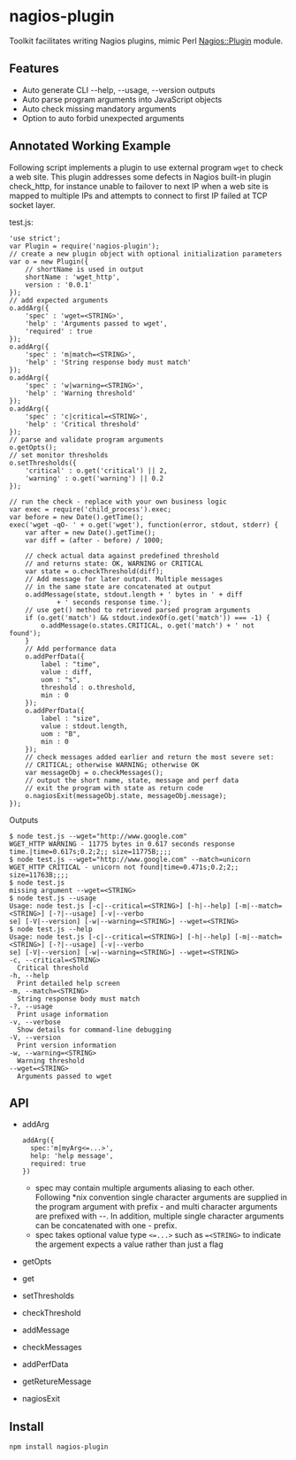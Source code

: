 nagios-plugin
=============

Toolkit facilitates writing Nagios plugins, mimic Perl [Nagios::Plugin](http://search.cpan.org/~tonvoon/Nagios-Plugin-0.36/lib/Nagios/Plugin.pm) module.

## Features
* Auto generate CLI --help, --usage, --version outputs
* Auto parse program arguments into JavaScript objects
* Auto check missing mandatory arguments
* Option to auto forbid unexpected arguments

## Annotated Working Example
Following script implements a plugin to use external program `wget` to check a web site. This plugin addresses some defects in Nagios built-in plugin check_http, for instance unable to failover to next IP when a web site is mapped to multiple IPs and attempts to connect to first IP failed at TCP socket layer.

test.js:
```
'use strict';
var Plugin = require('nagios-plugin');
// create a new plugin object with optional initialization parameters
var o = new Plugin({
	// shortName is used in output
	shortName : 'wget_http',
	version : '0.0.1'
});
// add expected arguments
o.addArg({
	'spec' : 'wget=<STRING>',
	'help' : 'Arguments passed to wget',
	'required' : true
});
o.addArg({
	'spec' : 'm|match=<STRING>',
	'help' : 'String response body must match'
});
o.addArg({
	'spec' : 'w|warning=<STRING>',
	'help' : 'Warning threshold'
});
o.addArg({
	'spec' : 'c|critical=<STRING>',
	'help' : 'Critical threshold'
});
// parse and validate program arguments
o.getOpts();
// set monitor thresholds
o.setThresholds({
	'critical' : o.get('critical') || 2,
	'warning' : o.get('warning') || 0.2
});

// run the check - replace with your own business logic
var exec = require('child_process').exec;
var before = new Date().getTime();
exec('wget -qO- ' + o.get('wget'), function(error, stdout, stderr) {
	var after = new Date().getTime();
	var diff = (after - before) / 1000;

	// check actual data against predefined threshold
	// and returns state: OK, WARNING or CRITICAL
	var state = o.checkThreshold(diff);
	// Add message for later output. Multiple messages
	// in the same state are concatenated at output
	o.addMessage(state, stdout.length + ' bytes in ' + diff
			+ ' seconds response time.');
	// use get() method to retrieved parsed program arguments
	if (o.get('match') && stdout.indexOf(o.get('match')) === -1) {
		o.addMessage(o.states.CRITICAL, o.get('match') + ' not found');
	}
	// Add performance data
	o.addPerfData({
		label : "time",
		value : diff,
		uom : "s",
		threshold : o.threshold,
		min : 0
	});
	o.addPerfData({
		label : "size",
		value : stdout.length,
		uom : "B",
		min : 0
	});
	// check messages added earlier and return the most severe set:
	// CRITICAL; otherwise WARNING; otherwise OK
	var messageObj = o.checkMessages();
	// output the short name, state, message and perf data
	// exit the program with state as return code
	o.nagiosExit(messageObj.state, messageObj.message);
});

```
Outputs
```
$ node test.js --wget="http://www.google.com"
WGET_HTTP WARNING - 11775 bytes in 0.617 seconds response time.|time=0.617s;0.2;2;; size=11775B;;;;
$ node test.js --wget="http://www.google.com" --match=unicorn
WGET_HTTP CRITICAL - unicorn not found|time=0.471s;0.2;2;; size=11763B;;;;
$ node test.js                                               
missing argument --wget=<STRING>
$ node test.js --usage                       
Usage: node test.js [-c|--critical=<STRING>] [-h|--help] [-m|--match=<STRING>] [-?|--usage] [-v|--verbo
se] [-V|--version] [-w|--warning=<STRING>] --wget=<STRING>
$ node test.js --help 
Usage: node test.js [-c|--critical=<STRING>] [-h|--help] [-m|--match=<STRING>] [-?|--usage] [-v|--verbo
se] [-V|--version] [-w|--warning=<STRING>] --wget=<STRING>
-c, --critical=<STRING>
  Critical threshold
-h, --help
  Print detailed help screen
-m, --match=<STRING>
  String response body must match
-?, --usage
  Print usage information
-v, --verbose
  Show details for command-line debugging
-V, --version
  Print version information
-w, --warning=<STRING>
  Warning threshold
--wget=<STRING>
  Arguments passed to wget
```

## API
* addArg

	```
	addArg({
	  spec:'m|myArg<=...>',
	  help: 'help message',
	  required: true
	})
	```
	* spec may contain multiple arguments aliasing to each other. Following *nix convention single character arguments are supplied in the program argument with prefix - and multi character arguments are prefixed with --. In addition, multiple single character arguments can be concatenated with one - prefix.
	* spec takes optional value type `<=...>` such as `=<STRING>` to indicate the argement expects a value rather than just a flag
* getOpts
* get
* setThresholds
* checkThreshold
* addMessage
* checkMessages
* addPerfData
* getRetureMessage
* nagiosExit

## Install
`npm install nagios-plugin`


